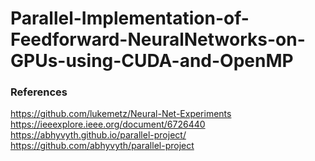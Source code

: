# Parallel-Implementation-of-Feedforward-NeuralNetworks-on-GPUs-using-CUDA-and-OpenMP

### References

https://github.com/lukemetz/Neural-Net-Experiments <br/>
https://ieeexplore.ieee.org/document/6726440 <br/>
https://abhyvyth.github.io/parallel-project/ <br/>
https://github.com/abhyvyth/parallel-project
